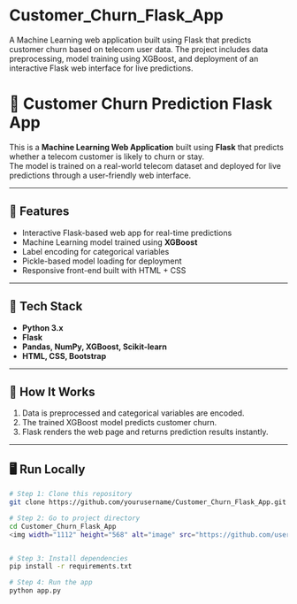 # Customer_Churn_Flask_App
A Machine Learning web application built using Flask that predicts customer churn based on telecom user data. The project includes data preprocessing, model training using XGBoost, and deployment of an interactive Flask web interface for live predictions.
# 🧮 Customer Churn Prediction Flask App

This is a **Machine Learning Web Application** built using **Flask** that predicts whether a telecom customer is likely to churn or stay.  
The model is trained on a real-world telecom dataset and deployed for live predictions through a user-friendly web interface.

---

## 🚀 Features
- Interactive Flask-based web app for real-time predictions  
- Machine Learning model trained using **XGBoost**  
- Label encoding for categorical variables  
- Pickle-based model loading for deployment  
- Responsive front-end built with HTML + CSS  

---

## 🧠 Tech Stack
- **Python 3.x**  
- **Flask**  
- **Pandas, NumPy, XGBoost, Scikit-learn**  
- **HTML, CSS, Bootstrap**  

---

## 🧩 How It Works
1. Data is preprocessed and categorical variables are encoded.  
2. The trained XGBoost model predicts customer churn.  
3. Flask renders the web page and returns prediction results instantly.

---

## 🖥️ Run Locally
```bash
# Step 1: Clone this repository
git clone https://github.com/yourusername/Customer_Churn_Flask_App.git

# Step 2: Go to project directory
cd Customer_Churn_Flask_App
<img width="1112" height="568" alt="image" src="https://github.com/user-attachments/assets/1ec11f88-e24f-45e1-9e63-a40eef29606a" />


# Step 3: Install dependencies
pip install -r requirements.txt

# Step 4: Run the app
python app.py

